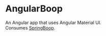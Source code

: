 # AngularBoop
An Angular app that uses Angular Material UI.<br />
Consumes <a href="https://github.com/ExZos/SpringBoop">SpringBoop</a>.
